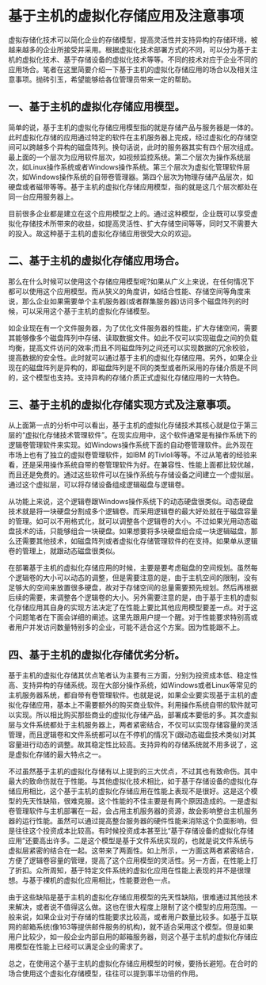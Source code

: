 # 基于主机的虚拟化存储应用及注意事项

虚拟存储化技术可以简化企业的存储模型，提高灵活性并支持异构的存储环境，被越来越多的企业所接受并采用。根据虚拟化技术部署方式的不同，可以分为基于主机的虚拟化技术、基于存储设备的虚拟化技术等等。不同的技术对应于企业不同的应用场合。笔者在这里简要介绍一下基于主机的虚拟化存储应用的场合以及相关注意事项。抛砖引玉，希望能够给各位管理员带来一定的帮助。

## 一、基于主机的虚拟化存储应用模型。

简单的说，基于主机的虚拟化存储应用模型指的就是存储产品与服务器是一体的。此时虚拟化存储的应用通过特定的软件在主机服务器上完成，经过虚拟化的存储空间可以跨越多个异构的磁盘阵列。换句话说，此时的服务器其实有四个层次组成。最上面的一个层次为应用软件层次，如视频监控系统。第二个层次为操作系统层次，如Linux操作系统或者Windows操作系统。第三个层次为虚拟化管理软件层次，如Windows操作系统的自带卷管理器。第四个层次为物理存储产品层次，如硬盘或者磁带等等。基于主机的虚拟化存储应用模型，指的就是这几个层次都处在同一台应用服务器上。

目前很多企业都是建立在这个应用模型之上的。通过这种模型，企业既可以享受虚拟化存储技术所带来的收益，如提高灵活性、扩大存储空间等等，同时又不需要大的投入。故这种基于主机的虚拟化存储应用很受大众的欢迎。

## 二、基于主机的虚拟化存储应用场合。

那么在什么时候可以使用这个存储应用模型呢?如果从广义上来说，在任何情况下都可以使用这个应用模型。而从狭义的角度讲，如结合性能、存储空间等角度来说，那么企业如果需要单个主机服务器(或者群集服务器)访问多个磁盘阵列的时候，可以采用这个基于主机的虚拟化存储模型。

如企业现在有一个文件服务器，为了优化文件服务器的性能，扩大存储空间，需要其能够像多个磁盘阵列中存储、读取数据文件。如此不仅可以实现磁盘之间的负载均衡，提高文件访问的效率;而且不同磁盘阵列之间还可以实现数据的冗余校验，提高数据的安全性。此时就可以通过基于主机的虚拟化存储应用。另外，如果企业现在的磁盘阵列是异构的，即磁盘阵列是不同的类型或者所采用的存储介质是不同的，这个模型也支持。支持异构的存储介质正式虚拟化存储应用的一大特色。

## 三、基于主机的虚拟化存储实现方式及注意事项。

从上面第一点的分析中可以看出，基于主机的虚拟化存储技术其核心就是位于第三层的“虚拟化存储技术管理软件”。在现实应用中，这个软件通常是有操作系统下的逻辑卷管理软件来实现。如Windows操作系统下面的自动卷管理软件。此外现在市场上也有了独立的虚拟卷管理软件，如IBM 的Tivloli等等。不过从笔者的经验来看，还是采用操作系统自带的卷管理软件为好。在兼容性、性能上面都比较优越，而且还是免费的。通过这些软件可以在操作系统与存储设备之间建立一个虚拟层。通过这个虚拟层，可以将存储设备组成逻辑磁盘与逻辑卷。

从功能上来说，这个逻辑卷跟Windows操作系统下的动态硬盘很类似。动态硬盘技术就是将一块硬盘分割成多个逻辑卷。而采用逻辑卷的最大好处就在于磁盘容量的管理。如可以不用格式化，就可以调整各个逻辑卷的大小。不过如果光用动态磁盘技术的话，只能够组合一块硬盘。如果想要将多块硬盘组合成一块逻辑磁盘，那么还需要其他技术，如磁盘阵列或者虚拟化存储管理软件的在支持。如果单从逻辑卷的管理上，就跟动态磁盘很类似。

在部署基于主机的虚拟化存储应用的时候，主要是要考虑磁盘的空间规划。虽然每个逻辑卷的大小可以动态的调整，但是需要注意的是，由于主机空间的限制，没有足够大的空间来放置很多硬盘，故对于存储空间的总量需要预先规划。然后再根据后续的需要，来调整各个逻辑卷的大小。另外需要注意的是，由于基于主机的虚拟化存储应用其自身的实现方法决定了在性能上要比其他应用模型要差一点。对于这个问题笔者在下面会详细的阐述。这里先跟用户提一个醒。对于性能要求特别高或者用户并发访问数量特别多的企业，可能不适合这个方案。因为性能跟不上。

## 四、基于主机的虚拟化存储优劣分析。

基于主机的虚拟化存储其优点笔者认为主要有三方面，分别为投资成本低、稳定性高、支持异构的存储系统。现在大部分操作系统，如Windows或者Linux等常见的主机服务器系统，都自带有卷管理软件。也就是说，如果企业要实现基于主机的虚拟化存储应用，基本上不需要额外的购买商业软件。利用操作系统自带的软件就可以实现。所以相比购买那些商业的虚拟化存储产品，部署成本要低的多。其次虚拟层与文件系统都处于主机服务器上，两者紧密结合，不仅可以实现存储容量的灵活管理，而且逻辑卷和文件系统都可以在不停机的情况下(跟动态磁盘技术类似)对其容量进行动态的调整。故其稳定性比较高。支持异构的存储系统就不用多说了，这是虚拟化存储的最大特点之一。

不过虽然基于主机的虚拟化存储有以上提到的三大优点，不过其也有致命伤。其中最大的致命伤就在于性能。与其他虚拟化技术相比，如于基于存储设备的虚拟化存储应用相比，这个基于主机的虚拟化存储应用在性能上表现不是很好。这是这个模型的先天性缺陷，很难克服。这个性能的不佳主要是有两个原因造成的。一是虚拟卷管理软件与主机部署在一起，会占用主机服务器的资源，故会影响整台主机服务器的运行性能。虽然可以通过提高整台服务器的硬件性能来消除这个负面影响，但是往往这个投资成本比较高。有时候投资成本甚至比“基于存储设备的虚拟化存储应用”还要高出许多。二是这个模型是基于文件系统实现的，也就是说文件系统与虚拟层紧密的结合在一起。这带来了两面性。如上所示，一方面这两者紧密结合，方便了逻辑卷容量的管理，提高了这个应用模型的灵活性。另一方面，在性能上打了折扣。众所周知，基于特定文件系统的虚拟化应用在性能上表现的并不是很理想。与基于裸机的虚拟化应用相比，性能要逊色一点。

由于这些缺陷是基于主机的虚拟化存储应用模型的先天性缺陷，很难通过其他技术来解决，或者说不值得这么做。这也在很大程度上限制了这个模型的应用范围。一般来说，如果企业对于存储的性能要求比较高，或者用户数量比较多。如基于互联网的邮箱系统(像163等提供邮件服务的机构)，就不适合采用这个模型。但是如果用户比较少，如一般企业内部自用的邮箱服务器，则这个基于主机的虚拟化存储应用模型在性能上已经可以满足企业的需求了。

总之，在使用这个基于主机的虚拟化存储应用模型的时候，要扬长避短。在合时的场合使用这个虚拟化存储模型，往往可以提到事半功倍的作用。
